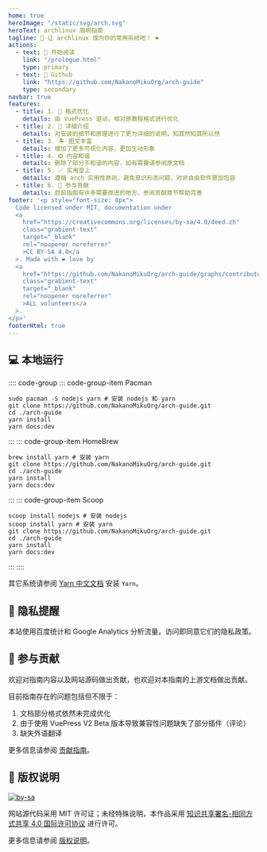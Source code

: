 ```yaml
---
home: true
heroImage: "/static/svg/arch.svg"
heroText: archlinux 简明指南
tagline: 📖 让 archlinux 成为你的常用系统吧！ ❤️️
actions:
  - text: 🍕 开始阅读
    link: "/prologue.html"
    type: primary
  - text: 🍺 Github
    link: "https://github.com/NakanoMikuOrg/arch-guide"
    type: secondary
navbar: true
features:
  - title: 1. 📖 格式优化
    details: 由 VuePress 驱动，相对原教程格式进行优化
  - title: 2. 🎏 详细介绍
    details: 对安装的细节和原理进行了更为详细的说明，知其然知其所以然
  - title: 3. 🏝️ 图文丰富
    details: 增加了更多可视化内容，更加生动形象
  - title: 4. ❎ 内容和谐
    details: 删除了部分不和谐的内容，如有需要请参阅原文档
  - title: 5. ✅ 实用至上
    details: 遵循 arch 实用性原则，避免意识形态问题，对非自由软件更加包容
  - title: 6. 🌱 参与贡献
    details: 目前指南有许多需要改进的地方，参阅贡献章节帮助完善
footer: '<p style="font-size: 8px">
  Code licensed under MIT, documentation under
  <a
    href="https://creativecommons.org/licenses/by-sa/4.0/deed.zh"
    class="grabient-text"
    target="_blank"
    rel="noopener noreferrer"
    >CC BY-SA 4.0</a
  >. Made with ❤️️ love by
  <a
    href="https://github.com/NakanoMikuOrg/arch-guide/graphs/contributors"
    class="grabient-text"
    target="_blank"
    rel="noopener noreferrer"
    >ALL volunteers</a
  >.
</p>'
footerHtml: true
---
```


## 💻 本地运行

:::: code-group
::: code-group-item Pacman

```bash{4-5}
sudo pacman -S nodejs yarn # 安装 nodejs 和 yarn
git clone https://github.com/NakanoMikuOrg/arch-guide.git
cd ./arch-guide
yarn install
yarn docs:dev
```

:::
::: code-group-item HomeBrew

```zsh{4-5}
brew install yarn # 安装 yarn
git clone https://github.com/NakanoMikuOrg/arch-guide.git
cd ./arch-guide
yarn install
yarn docs:dev
```

:::
::: code-group-item Scoop

```bat{5-6}
scoop install nodejs # 安装 nodejs
scoop install yarn # 安装 yarn
git clone https://github.com/NakanoMikuOrg/arch-guide.git
cd ./arch-guide
yarn install
yarn docs:dev
```

:::
::::

其它系统请参阅 [Yarn 中文文档](https://yarn.bootcss.com/docs/install/) 安装 `Yarn`。

## 🔔 隐私提醒

本站使用百度统计和 Google Analytics 分析流量。访问即同意它们的隐私政策。

## 🌱 参与贡献

欢迎对指南内容以及网站源码做出贡献，也欢迎对本指南的上游文档做出贡献。

目前指南存在的问题包括但不限于：

1. 文档部分格式依然未完成优化
2. 由于使用 VuePress V2 Beta 版本导致兼容性问题缺失了部分插件（评论）
3. 缺失外语翻译

更多信息请参阅 [贡献指南](/postscript/contribute.md)。

## 💎 版权说明

[![by-sa](./static/svg/by-sa.svg)](https://creativecommons.org/licenses/by-sa/4.0/deed.zh)

网站源代码采用 MIT 许可证；未经特殊说明，本作品采用 [知识共享署名-相同方式共享 4.0 国际许可协议](https://creativecommons.org/licenses/by-sa/4.0/deed.zh) 进行许可。

更多信息请参阅 [版权说明](/postscript/copyright.md)。
